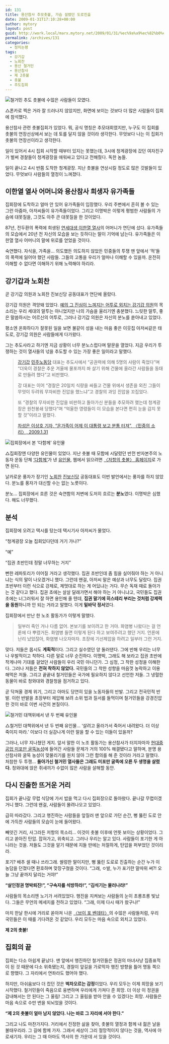 ```yaml
---
id: 131
title: 용산참사 추모촛불, 가슴 설렜던 도로진출
date: 2009-01-31T17:10:28+00:00
author: mytory
layout: post
guid: http://work.local/marx.mytory.net/2009/01/31/%ec%9a%a9%ec%82%b0%ec%b0%b8%ec%82%ac-%ec%b6%94%eb%aa%a8%ec%b4%9b%eb%b6%88-%ea%b0%80%ec%8a%b4-%ec%84%a4%eb%a0%9c%eb%8d%98-%eb%8f%84%eb%a1%9c%ec%a7%84%ec%b6%9c/
permalink: /archives/131
categories:
  - 정치논평
tags:
  - 강기갑
  - 노회찬
  - 용산 철거민
  - 용산참사
  - 제 2촛불
  - 촛불
  - 추도집회
---
```

<div class="imageblock">
  <img src="http://cfs15.tistory.com/image/17/tistory/2009/02/01/01/53/49848215a35ae" alt="철거민 추도 촛불에 수많은 사람들이 모였다." /> </p> 
  
  <p>
    △폰카로 찍은 거라 잘 드러나지 않았지만, 화면에 보이는 것보다 더 많은 사람들이 집회에 참석했다.
  </p>
</div>

용산참사 관련 촛불집회가 있었다. 뭐, 공식 명칭은 추모대회였지만, 누구도 이 집회를 촛불의 연장선상에서 보는 데 토를 달지 않을 것이라 생각한다. 무엇보다 나는 이 집회가 촛불의 연장선이라고 생각한다.

일이 있어서 4시 집회 시작할 때부터 있지는 못했는데, 3시에 청계광장에 갔던 여자친구가 벌써 경찰들이 청계광장을 애워싸고 있다고 전해줬다. 독한 놈들.

일이 끝나고 4시 반쯤 도착한 청계광장. 지난 촛불을 연상시킬 정도로 많은 깃발들이 있었다. 무엇보다 사람들의 열정이 느껴졌다.

## 이한열 열사 어머니와 용산참사 희생자 유가족들

집회장에 도착하고 얼마 안 있어 유가족들이 입장했다. 우리 주변에서 흔히 볼 수 있는 그런 아줌마, 아저씨들이 유가족들이었다. 그리고 이명박은 이렇게 평범한 사람들의 가슴에 대못질을, 그것도 아주 큰 대못질을 한 것이었다.

87년, 전두환의 폭력에 희생된 <a href="http://ko.wikipedia.org/wiki/%EC%9D%B4%ED%95%9C%EC%97%B4" target="_blank" title="위키백과 이한열 항목">연세대생 이한열 열사</a>의 어머니가 연단에 섰다. 유가족들의 모습에서 20년 전 자신의 모습을 보는 듯하다는 말이 기억에 남는다. 유가족들은 이한열 열사 어머니의 말에 위로를 얻었을 것이다.

숙연했다. 자식을, 가족을… 의도했든 의도하지 않았든 민중들의 투쟁 맨 앞에서 ‘적’들의 폭력에 잃어야 했던 사람들. 그들의 고통을 우리가 얼마나 이해할 수 있을까. 온전히 이해할 수 없다면 이해하기 위해 노력해야 하리라.

## 강기갑과 노회찬

곧 강기갑 의원과 노회찬 진보신당 공동대표가 연단에 올랐다.

강기갑 의원은 격앙돼 있었다. <a href="http://spar2003.tistory.com/39" target="_blank" title="마르크스의 눈, ‘강기갑, 그는 순수한 사람이다.’">예의 그 진심이 느껴지는 어투로 외치는 강기갑 의원</a>의 목소리는 우리 세대의 말투는 아니었지만 나의 가슴을 울리기엔 충분했다. 느릿한 말투, 좋은 말씀하시는 어르신의 어투로, 그러나 강기갑 의원은 자신의 분노를 쏟아내고 있었다.

평소엔 온화하다가 잘못된 일을 보면 불같이 성을 내는 마음 좋은 이웃집 아저씨같은 태도로, 강기갑 의원은 사람들에게 다가왔다.

그는 추도사라고 하기엔 지금 상황이 너무 분노스럽다며 말문을 열었다. 지금 우리가 투쟁하는 것이 열사들의 넋을 추도할 수 있는 가장 좋은 일이라고 말했다.

> <a href="http://www.gigap.net" target="_blank" title="강기갑 의원 홈페이지">강기갑</a> <a href="http://kdlp.org" title="민주노동당 홈페이지" target="_blank">민주노동당</a> 대표는 추도사에서 “공권력에 의해 5명의 사람이 죽었다”며 “더욱이 경찰은 추운 겨울에 물포까지 쏴 살기 위해 건물에 올라간 사람들을 동태로 만들려 했다”고 비판했다.
> 
> 강 대표는 이어 “경찰은 20일치 식량을 싸들고 건물 위에서 생존을 외친 그들이 무엇이 두려워 무자비한 진압을 했느냐”고 경찰의 과잉 진압을 꼬집었다.
> 
> 또 “경찰의 무자비한 진압을 비판하고 돌아가신 분들을 추모하려 했는데 청계광장은 원천봉쇄 당했다”며 “억울한 영령들이 이 모습을 본다면 편히 눈을 감지 못할 것”이라고 말했다.
> 
> <p class="rep">
>   <a href="http://www.vop.co.kr/A00000240522.html" target="_blank">차성은 이상호 기자, &#8220;온가족이 어제 이 대통령 보고 분통 터져&#8221;, 〈민중의 소리〉, 2009.1.31</a>
> </p>

<div class="imageblock">
  <img src="http://cfs15.tistory.com/image/35/tistory/2009/02/01/01/53/49848214d8177" alt="집회장에서 본 ‘다함께’ 유인물" /> </p> 
  
  <p>
    △집회장엔 다양한 유인물이 있었다. 지난 촛불 때 모함에 시달렸던 반전 반자본주의 노동자 운동 단체 <a href="http://www.alltogether.or.kr" target="_blank" title="다함께 홈페이지">‘다함께’</a>가 낸 <a href="http://wspaper.org/_UPLOAD_PDF/cor0012-3.pdf" title="‘다함께’가 낸 ‘살인정권 이명박 OUT’ 유인물 PDF 다운" target="_blank">유인물</a>, 웹에서 읽으려면 <a href="http://wspaper.org" target="_blank">〈저항의 촛불〉 홈페이지</a>로 가면 된다.
  </p>
</div>

날카로운 풍자가 장기인 <a href="http://www.nanjoong.net" target="_blank" title="노회찬 대표 홈페이지">노회찬</a> <a href="www.newjinbo.org" target="_blank" title="진보신당 홈페이지">진보신당</a> 공동대표도 이번 발언에서는 풍자를 하지 않았다. 분노를 풍자가 대신할 수는 없는 노릇이다.

분노… 집회장에서 흐른 것은 숙연함의 저변에 도저히 흐르는 **분노**였다. 이명박은 심했다. 해도 너무했다.

## 분석

집회장에 오려고 택시를 탔는데 택시기사 아저씨가 물었다.

“청계광장 오늘 집회있다던데 거기 가나?”

“예”

“집권 초반인데 정말 너무하는 거지”

뻔한 레파토리가 이어질 거라고 생각했다. 집권 초반인데 좀 힘을 실어줘야 하는 거 아니냐는 식의 말이 나오겠거니 했다. 그런데 왠걸, 아저씨 말은 예상과 너무도 달랐다. 집권 초반부터 이런 식으로 강제로, 제멋대로 하는 게 어딨냐는 거다. 무슨 독재 때로 돌아가는 것 같다고 했다. 집권 초에는 살살 달래가면서 해야 하는 거 아니냐고, 국민들도 집권 초에는 너그러워서 잘 하면 용인해 줄 텐데, **집권 말기에 히스테리 부리는 것처럼 강제력을 동원**하니까 안 되는 거라고 말했다. 이게 **밑바닥 정서**였다.

집회장에서 만난 한 노조 활동가가 이렇게 말했다.

> 일부러 죽인 거나 다름 없어. 본보기를 보이려고 한 거야. 화염병 나왔다는 걸 언론에 다 뿌렸거든. 화염병 들면 이렇게 된다 하고 보여주려고 했던 거지. 언론에 난리 났었잖아, 화염병 나오자마자. 초장에 기선제압을 하려고 일부러 그런 거지.

맞다. 저들은 몹시도 **계획적**이다. 그리고 실수였던 양 둘러댄다. 그에 반해 우리는 너무나 우발적이고 착하다. 다른 말로 너무 순진하다. 이명박, 그래도 해 보라고 집권 초반에 작게나마 기대를 걸었던 사람들이 우리 국민 아니던가. 그 심정, 그 착한 성정을 이해한다. 그러나 저들은 **전혀 착하지 않았다.** 국민들의 그 착한 성향을 마음껏 농락하고 이용해먹은 저들. 그리고 끝끝내 철거민들은 국가에 필요하지 않다고 선언한 저들. 그 냉혈한 동물이 바로 청와대와 경찰청을 점거하고 있다.

곧 닥쳐올 경제 위기, 그리고 아마도 당연히 있을 노동자들의 반발. 그리고 전국민적 반발. 이런 반발을 초장부터 제압해 보려 소위 법과 질서를 들먹이며 철거민들을 강경진압한 것이 바로 이번 사건의 본질이다.

<div class="imageblock">
  <img src="http://cfs15.tistory.com/image/18/tistory/2009/02/01/01/53/49848216a44f9" alt="철거민 대책위에서 낸 두 번째 유인물" /> </p> 
  
  <p>
    △철거민 대책위에서 낸 두 번째 유인물… ‘살려고 올라가서 죽어서 내려왔다. 더 이상 죽이지 마라.’ 이보다 더 실감나게 이런 말을 할 수 있는 이들이 있을까?
  </p>
</div>

그러나, 너무 지나쳤던 게지. 앞서 말한 이 노조 활동가는 용산참사가 터지자마자 <a href="http://wspaper.org/0_view.php?urn=cor12-mipo" target="_blank" title="정동석(현대자동차 조합원), 현장 기고 - 울산 현대미포조선 굴뚝 농성 투쟁, 〈저항의 촛불〉, 2009.1.20">현대중공업 미포만 굴뚝농성</a>에 들어간 사람들 문제가 거의 100% 해결됐다고 말하며, 분명 용산참사와 굴뚝 농성이 맞물리기를 원치 않아 그런 합의를 해 준 것이라 거라고 말했다. 처참한 두 투쟁… **돌아가신 철거민 열사들은 그래도 미포만 굴뚝에 오른 두 생명을 살렸다.** 청와대에 앉은 쥐새끼가 수없이 많은 사람을 살해할 동안.

## 다시 진출한 뜨거운 거리

집회가 끝나갈 무렵 식당에 가서 밥을 먹고 다시 집회장으로 돌아왔다. 끝나갈 무렵이겠거니 했다. 그런데 왠걸, 사람들이 몰려나오고 있었다.

급히 따라갔다. 그리고 행진하는 사람들을 앞질러 맨 앞으로 가던 순간, 뻥 뚫린 도로 안에 가득찬 사람들의 모습이 눈에 들어왔다.

빼앗긴 거리, 사그라든 저항의 목소리… 이것이 촛불 이후에 언뜻 보이는 상황이었다. 그리고 쏟아진 탄압. 잡혀가고, 위축되고. 그러나 우리는 알고 있다. 사람들이 포기한 게 아니라는 것을. 저들도 그것을 알기 때문에 지들 딴에는 처절하게, 탄압을 퍼부었던 것이리라.

포기? 배추 셀 때나 쓰라그래. 썰렁한 말이지만, 뻥 뚫린 도로로 진출하는 순간 누가 이 농담을 던졌다면 환호하며 맞장구쳤을 것이다. “그래, ㅇ발, 누가 포기란 말따위 써?! 오늘 그냥 끝까지 달리는 거야!”

**“살인정권 명박퇴진!”, “구속자를 석방하라!”, “김석기는 물러나라!”**

사람들의 목소리엔 노기가 서려있었다. 행진을 지켜보는 사람들의 눈이 초롱초롱 빛났다. 그들은 무언의 메세지를 전하고 있었다. “그래, 이제 다시 때가 왔구나!”

마치 한날 한시에 거리로 쏟아져 나온 <a href="http://ko.wikipedia.org/wiki/%EB%B8%8C%EC%9D%B4_%ED%8F%AC_%EB%B2%A4%EB%8D%B0%ED%83%80_%28%EC%98%81%ED%99%94%29" target="_blank" title="위키백과 브이 포 벤데타 항목 보기">〈브이 포 벤데타〉</a>의 수많은 사람들처럼, 우리 국민들은 이 때를 기다려온 것 같았다. 우리 모두는 마음 속으로 외치고 있었다.

**제 2의 촛불!**

## 집회의 끝

집회는 다소 아쉽게 끝났다. 맨 앞에서 행진하던 철거민들은 정권의 마녀사냥 집중표적이 된 것 때문에 다소 위축됐는지, 경찰이 앞길을 가로막자 행진 방향을 틀어 명동 쪽으로 향했다. 그 자리에서 연좌라도 했어야 했다.

하지만, 아쉬움보다 더 컸던 것은 **벅차오르는 감정**이었다. 우리 모두는 이제 희망을 보기 시작했다. 철거민들이 죽음으로 웅변하며 우리에게 가져다 준 희망. 더 이상 이 정권을 감내해서는 안 된다는 그 울림! 그리고 그 울림을 받아 안을 수 있겠다는 희망. 사람들은 마음 속으로 수만 번을 되뇌었을 것이다.

**“제 2의 촛불이 얼마 남지 않았다. 나는 바로 그 자리에 서야 한다.”**

그리고 나도 마찬가지다. 거리에서 진정한 삶을 찾아, 촛불의 열정과 함께 내 젊은 날을 불태우리라. 그 길에 함께 가자. 그래서 세상이 그리 절망적이지 않다는 것을, 역사에 아로새기자. 우리는 그 때 아마도 역사의 한 가운데 서 있을 것이다.